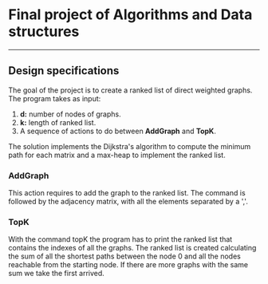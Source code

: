 # Final project of Algorithms and Data structures

---

## Design specifications

The goal of the project is to create a ranked list of direct weighted graphs. The program takes as input:
1. <b>d:</b> number of nodes of graphs.
2. <b>k:</b> length of ranked list.
3. A sequence of actions to do between <b>AddGraph</b> and <b>TopK</b>.

The solution implements the Dijkstra's algorithm to compute the minimum path for each matrix and a max-heap to implement the ranked list.

### AddGraph

This action requires to add the graph to the ranked list. The command is followed by the adjacency matrix, with all the elements separated by a ','.

### TopK

With the command topK the program has to print the ranked list that contains the indexes of all the graphs. The ranked list is created calculating the sum of all the shortest paths between the node 0 and all the nodes reachable from the starting node. If there are more graphs with the same sum we take the first arrived.
